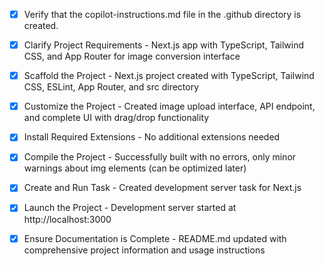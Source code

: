 <!-- Use this file to provide workspace-specific custom instructions to Copilot. For more details, visit https://code.visualstudio.com/docs/copilot/copilot-customization#_use-a-githubcopilotinstructionsmd-file -->
- [x] Verify that the copilot-instructions.md file in the .github directory is created.

- [x] Clarify Project Requirements - Next.js app with TypeScript, Tailwind CSS, and App Router for image conversion interface

- [x] Scaffold the Project - Next.js project created with TypeScript, Tailwind CSS, ESLint, App Router, and src directory

- [x] Customize the Project - Created image upload interface, API endpoint, and complete UI with drag/drop functionality

- [x] Install Required Extensions - No additional extensions needed

- [x] Compile the Project - Successfully built with no errors, only minor warnings about img elements (can be optimized later)

- [x] Create and Run Task - Created development server task for Next.js

- [x] Launch the Project - Development server started at http://localhost:3000

- [x] Ensure Documentation is Complete - README.md updated with comprehensive project information and usage instructions
